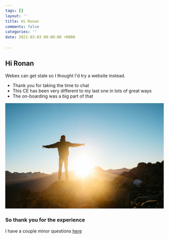 ```yaml
---
tags: []
layout: ''
title: Hi Ronan
comments: false
categories: ''
date: 2021-03-03 00:00:00 +0000

---
```

## Hi Ronan

Webex can get stale so I thought I'd try a website instead. 

* Thank you for taking the time to chat
* This CE has been very different to my last one in lots of great ways
* The on-boarding was a big part of that

![](/uploads/pablo-heimplatz-eavs-4kngrk-unsplash.jpg)

### So thank you for the experience

I have a couple minor questions [here]()